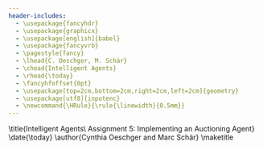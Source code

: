 ```yaml
---
header-includes:
  - \usepackage{fancyhdr}
  - \usepackage{graphicx}
  - \usepackage[english]{babel}
  - \usepackage{fancyvrb}
  - \pagestyle{fancy}
  - \lhead{C. Oeschger, M. Schär}
  - \chead{Intelligent Agents}
  - \rhead{\today}
  - \fancyhfoffset{0pt}
  - \usepackage[top=2cm,bottom=2cm,right=2cm,left=2cm]{geometry}
  - \usepackage[utf8]{inputenc}
  - \newcommand{\HRule}{\rule{\linewidth}{0.5mm}}
---
```


\title{Intelligent Agents\\
Assignment 5: Implementing an Auctioning Agent}
\date{\today}
\author{Cynthia Oeschger and Marc Schär}
\maketitle

